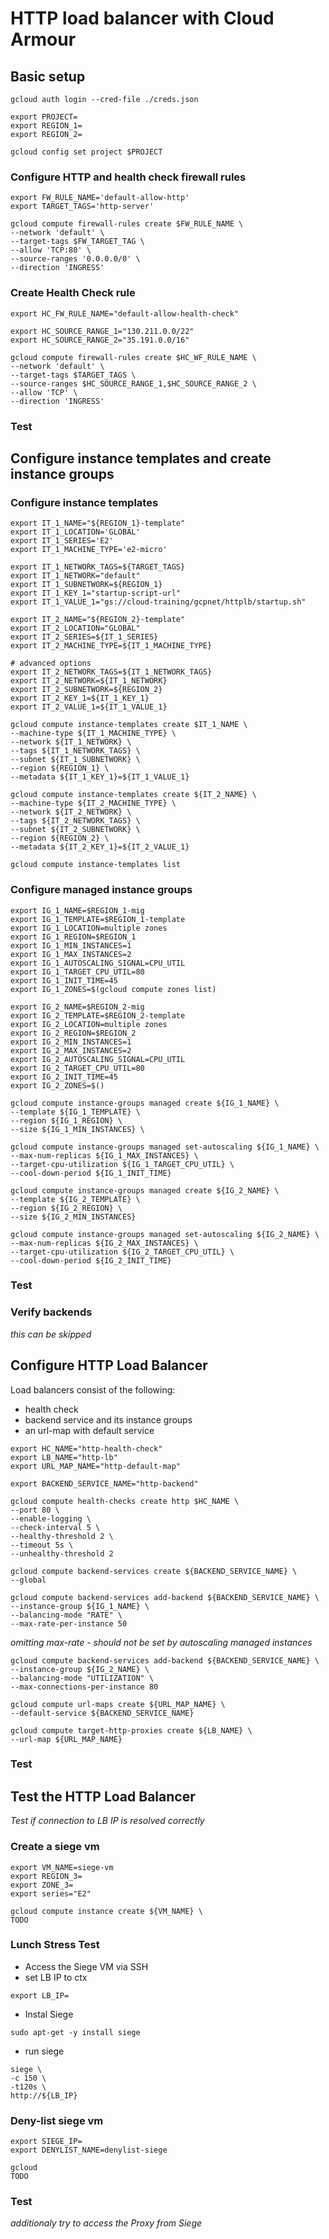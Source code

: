# HTTP load balancer with Cloud Armour

## Basic setup

```shell
gcloud auth login --cred-file ./creds.json

export PROJECT=
export REGION_1=
export REGION_2=

gcloud config set project $PROJECT
```

### Configure HTTP and health check firewall rules

```shell
export FW_RULE_NAME='default-allow-http'
export TARGET_TAGS='http-server'
```

```shell
gcloud compute firewall-rules create $FW_RULE_NAME \
--network 'default' \
--target-tags $FW_TARGET_TAG \
--allow 'TCP:80' \
--source-ranges '0.0.0.0/0' \
--direction 'INGRESS'
```

### Create Health Check rule

```shell
export HC_FW_RULE_NAME="default-allow-health-check"

export HC_SOURCE_RANGE_1="130.211.0.0/22"
export HC_SOURCE_RANGE_2="35.191.0.0/16"
```

```shell
gcloud compute firewall-rules create $HC_WF_RULE_NAME \
--network 'default' \
--target-tags $TARGET_TAGS \
--source-ranges $HC_SOURCE_RANGE_1,$HC_SOURCE_RANGE_2 \
--allow 'TCP' \
--direction 'INGRESS'
```

### Test

## Configure instance templates and create instance groups

### Configure instance templates

```shell
export IT_1_NAME="${REGION_1}-template"
export IT_1_LOCATION='GLOBAL'
export IT_1_SERIES='E2'
export IT_1_MACHINE_TYPE='e2-micro'

export IT_1_NETWORK_TAGS=${TARGET_TAGS}
export IT_1_NETWORK="default"
export IT_1_SUBNETWORK=${REGION_1}
export IT_1_KEY_1="startup-script-url"
export IT_1_VALUE_1="gs://cloud-training/gcpnet/httplb/startup.sh"
```

```shell
export IT_2_NAME="${REGION_2}-template"
export IT_2_LOCATION="GLOBAL"
export IT_2_SERIES=${IT_1_SERIES}
export IT_2_MACHINE_TYPE=${IT_1_MACHINE_TYPE}

# advanced options
export IT_2_NETWORK_TAGS=${IT_1_NETWORK_TAGS}
export IT_2_NETWORK=${IT_1_NETWORK}
export IT_2_SUBNETWORK=${REGION_2}
export IT_2_KEY_1=${IT_1_KEY_1}
export IT_2_VALUE_1=${IT_1_VALUE_1}
```

```shell
gcloud compute instance-templates create $IT_1_NAME \
--machine-type ${IT_1_MACHINE_TYPE} \
--network ${IT_1_NETWORK} \
--tags ${IT_1_NETWORK_TAGS} \
--subnet ${IT_1_SUBNETWORK} \
--region ${REGION_1} \
--metadata ${IT_1_KEY_1}=${IT_1_VALUE_1}
```

```shell
gcloud compute instance-templates create ${IT_2_NAME} \
--machine-type ${IT_2_MACHINE_TYPE} \
--network ${IT_2_NETWORK} \
--tags ${IT_2_NETWORK_TAGS} \
--subnet ${IT_2_SUBNETWORK} \
--region ${REGION_2} \
--metadata ${IT_2_KEY_1}=${IT_2_VALUE_1}
```

```shell
gcloud compute instance-templates list
```

### Configure managed instance groups

```shell
export IG_1_NAME=$REGION_1-mig
export IG_1_TEMPLATE=$REGION_1-template
export IG_1_LOCATION=multiple zones
export IG_1_REGION=$REGION_1
export IG_1_MIN_INSTANCES=1
export IG_1_MAX_INSTANCES=2
export IG_1_AUTOSCALING_SIGNAL=CPU_UTIL
export IG_1_TARGET_CPU_UTIL=80
export IG_1_INIT_TIME=45
export IG_1_ZONES=$(gcloud compute zones list)
```

```shell
export IG_2_NAME=$REGION_2-mig
export IG_2_TEMPLATE=$REGION_2-template
export IG_2_LOCATION=multiple zones
export IG_2_REGION=$REGION_2
export IG_2_MIN_INSTANCES=1
export IG_2_MAX_INSTANCES=2
export IG_2_AUTOSCALING_SIGNAL=CPU_UTIL
export IG_2_TARGET_CPU_UTIL=80
export IG_2_INIT_TIME=45
export IG_2_ZONES=$()
```

```shell
gcloud compute instance-groups managed create ${IG_1_NAME} \
--template ${IG_1_TEMPLATE} \
--region ${IG_1_REGION} \
--size ${IG_1_MIN_INSTANCES} \

gcloud compute instance-groups managed set-autoscaling ${IG_1_NAME} \
--max-num-replicas ${IG_1_MAX_INSTANCES} \
--target-cpu-utilization ${IG_1_TARGET_CPU_UTIL} \
--cool-down-period ${IG_1_INIT_TIME}
```

```shell
gcloud compute instance-groups managed create ${IG_2_NAME} \
--template ${IG_2_TEMPLATE} \
--region ${IG_2_REGION} \
--size ${IG_2_MIN_INSTANCES}

gcloud compute instance-groups managed set-autoscaling ${IG_2_NAME} \
--max-num-replicas ${IG_2_MAX_INSTANCES} \
--target-cpu-utilization ${IG_2_TARGET_CPU_UTIL} \
--cool-down-period ${IG_2_INIT_TIME}
```

### Test

### Verify backends

*this can be skipped*

## Configure HTTP Load Balancer

Load balancers consist of the following:

* health check
* backend service and its instance groups
* an url-map with default service

```shell
export HC_NAME="http-health-check"
export LB_NAME="http-lb"
export URL_MAP_NAME="http-default-map"

export BACKEND_SERVICE_NAME="http-backend"
```

```shell
gcloud compute health-checks create http $HC_NAME \
--port 80 \
--enable-logging \
--check-interval 5 \
--healthy-threshold 2 \
--timeout 5s \
--unhealthy-threshold 2
```

```shell
gcloud compute backend-services create ${BACKEND_SERVICE_NAME} \
--global
```

```shell
gcloud compute backend-services add-backend ${BACKEND_SERVICE_NAME} \
--instance-group ${IG_1_NAME} \
--balancing-mode "RATE" \
--max-rate-per-instance 50
```

*omitting max-rate - should not be set by autoscaling managed instances*

```shell
gcloud compute backend-services add-backend ${BACKEND_SERVICE_NAME} \
--instance-group ${IG_2_NAME} \
--balancing-mode "UTILIZATION" \
--max-connections-per-instance 80
```

```shell
gcloud compute url-maps create ${URL_MAP_NAME} \
--default-service ${BACKEND_SERVICE_NAME}
```

```shell
gcloud compute target-http-proxies create ${LB_NAME} \
--url-map ${URL_MAP_NAME}
```

### Test

## Test the HTTP Load Balancer

*Test if connection to LB IP is resolved correctly*

### Create a siege vm

```shell
export VM_NAME=siege-vm
export REGION_3=
export ZONE_3=
export series="E2"
```

```shell
gcloud compute instance create ${VM_NAME} \
TODO
```

### Lunch Stress Test

* Access the Siege VM via SSH
* set LB IP to ctx

```shell
export LB_IP=
```

* Instal Siege

```shell
sudo apt-get -y install siege
```

* run siege

```shell
siege \
-c 150 \
-t120s \
http://${LB_IP}

```

### Deny-list siege vm

```shell
export SIEGE_IP=
export DENYLIST_NAME=denylist-siege
```

```shell
gcloud
TODO
```

### Test

*additionaly try to access the Proxy from Siege*
